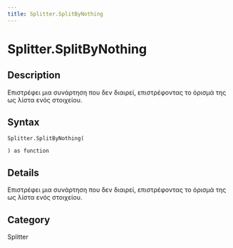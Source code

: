 ```yaml
---
title: Splitter.SplitByNothing
---
```


# Splitter.SplitByNothing


## Description

Επιστρέφει μια συνάρτηση που δεν διαιρεί, επιστρέφοντας το όρισμά της ως λίστα ενός στοιχείου.


## Syntax

```powerquery
Splitter.SplitByNothing(

) as function
```


## Details

Επιστρέφει μια συνάρτηση που δεν διαιρεί, επιστρέφοντας το όρισμά της ως λίστα ενός στοιχείου.



## Category
Splitter
